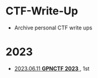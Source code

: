 # CTF-Write-Up

- Archive personal CTF write ups


# 2023

* [2023.06.11 **GPNCTF 2023** ](2023-GPNCTF), 1st



